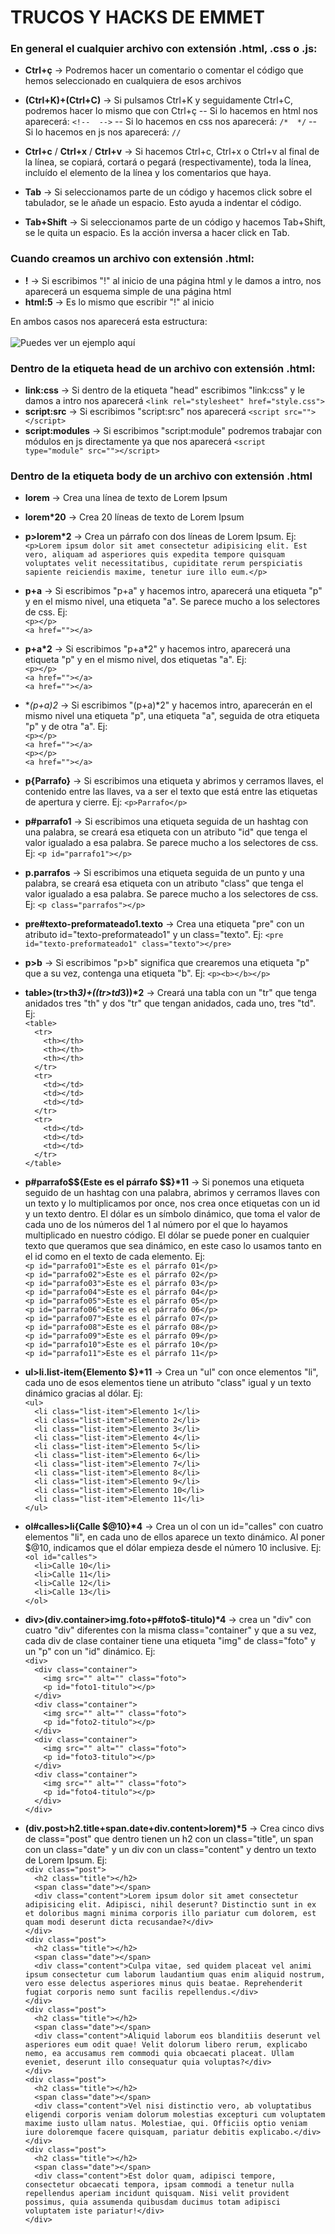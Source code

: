 # TRUCOS Y HACKS DE EMMET
### En general el cualquier archivo con extensión .html, .css o .js:
- **Ctrl+ç** -> Podremos hacer un comentario o comentar el código que hemos seleccionado en cualquiera de esos archivos
- **(Ctrl+K)+(Ctrl+C)** -> Si pulsamos Ctrl+K y seguidamente Ctrl+C, podremos hacer lo mismo que con Ctrl+ç
  -- Si lo hacemos en html nos aparecerá: ``<!--  -->``
  -- Si lo hacemos en css nos aparecerá: ``/*  */``
  -- Si lo hacemos en js nos aparecerá: ``//``

- **Ctrl+c** / **Ctrl+x** / **Ctrl+v** -> Si hacemos Ctrl+c, Ctrl+x o Ctrl+v al final de la línea, se copiará, cortará o pegará (respectivamente), toda la línea, incluído el elemento de la línea y los comentarios que haya.

- **Tab** -> Si seleccionamos parte de un código y hacemos click sobre el tabulador, se le añade un espacio. Esto ayuda a indentar el código.
- **Tab+Shift** -> Si seleccionamos parte de un código y hacemos Tab+Shift, se le quita un espacio. Es la acción inversa a hacer click en Tab.

### Cuando creamos un archivo con extensión .html:
- **!** -> Si escribimos "!" al inicio de una página html y le damos a intro, nos aparecerá un esquema simple de una página html
- **html:5** -> Es lo mismo que escribir "!" al inicio <br>

En ambos casos nos aparecerá esta estructura: <br><br>
![Puedes ver un ejemplo aquí](https://github.com/CrisCorreaS/trucos-vscode/blob/main/Emmet/Videos/html.gif)

### Dentro de la etiqueta head de un archivo con extensión .html:
- **link:css** -> Si dentro de la etiqueta "head" escribimos "link:css" y le damos a intro nos aparecerá ``<link rel="stylesheet" href="style.css">``
- **script:src** -> Si escribimos "script:src" nos aparecerá ``<script src=""></script>``
- **script:modules** -> Si escribimos "script:module" podremos trabajar con módulos en js directamente ya que nos aparecerá ``<script type="module" src=""></script>``

### Dentro de la etiqueta body de un archivo con extensión .html
- **lorem** -> Crea una línea de texto de Lorem Ipsum
- **lorem*20** -> Crea 20 líneas de texto de Lorem Ipsum

- **p>lorem*2** -> Crea un párrafo con dos líneas de Lorem Ipsum. Ej: <br>
``<p>Lorem ipsum dolor sit amet consectetur adipisicing elit. Est vero, aliquam ad asperiores quis expedita tempore quisquam voluptates velit necessitatibus, cupiditate rerum perspiciatis sapiente reiciendis maxime, tenetur iure illo eum.</p>``

- **p+a** -> Si escribimos "p+a" y hacemos intro, aparecerá una etiqueta "p" y en el mismo nivel, una etiqueta "a". Se parece mucho a los selectores de css. Ej: <br>
``<p></p>`` <br>
``<a href=""></a>``

- **p+a*2** -> Si escribimos "p+a*2" y hacemos intro, aparecerá una etiqueta "p" y en el mismo nivel, dos etiquetas "a". Ej: <br>
``<p></p>`` <br>
``<a href=""></a>`` <br>
``<a href=""></a>``

- **(p+a)*2** -> Si escribimos "(p+a)*2" y hacemos intro, aparecerán en el mismo nivel una etiqueta "p", una etiqueta "a", seguida de otra etiqueta "p" y de otra "a". Ej: <br>
``<p></p>`` <br>
``<a href=""></a>`` <br>
``<p></p>`` <br>
``<a href=""></a>``

- **p{Parrafo}** -> Si escribimos una etiqueta y abrimos y cerramos llaves, el contenido entre las llaves, va a ser el texto que está entre las etiquetas de apertura y cierre. Ej:
``<p>Parrafo</p>``

- **p#parrafo1** -> Si escribimos una etiqueta seguida de un hashtag con una palabra, se creará esa etiqueta con un atributo "id" que tenga el valor igualado a esa palabra. Se parece mucho a los selectores de css. Ej:
``<p id="parrafo1"></p>``

- **p.parrafos** -> Si escribimos una etiqueta seguida de un punto y una palabra, se creará esa etiqueta con un atributo "class" que tenga el valor igualado a esa palabra. Se parece mucho a los selectores de css. Ej:
``<p class="parrafos"></p>``

- **pre#texto-preformateado1.texto** -> Crea una etiqueta "pre" con un atributo id="texto-preformateado1" y un class="texto". Ej:
``<pre id="texto-preformateado1" class="texto"></pre>``

- **p>b** -> Si escribimos "p>b" significa que crearemos una etiqueta "p" que a su vez, contenga una etiqueta "b". Ej:
``<p><b></b></p>``

- <b>table>(tr>th*3)+((tr>td*3))*2</b> -> Creará una tabla con un "tr" que tenga anidados tres "th" y dos "tr" que tengan anidados, cada uno, tres "td". Ej: <br>
``<table>`` <br>
    ``  <tr>`` <br>
      ``    <th></th>`` <br>
      ``    <th></th>`` <br>
      ``    <th></th>`` <br>
    ``  </tr>`` <br>
    ``  <tr>`` <br>
      ``    <td></td>`` <br>
      ``    <td></td>`` <br>
      ``    <td></td>`` <br>
    ``  </tr>`` <br>
    ``  <tr>`` <br>
      ``    <td></td>`` <br>
      ``    <td></td>`` <br>
      ``    <td></td>`` <br>
    ``  </tr>`` <br>
  ``</table>``
  
- <b>p#parrafo$${Este es el párrafo $$}*11</b> -> Si ponemos una etiqueta seguido de un hashtag con una palabra, abrimos y cerramos llaves con un texto y lo multiplicamos por once, nos crea once etiquetas con un id y un texto dentro. El dólar es un símbolo dinámico, que toma el valor de cada uno de los números del 1 al número por el que lo hayamos multiplicado en nuestro código. El dólar se puede poner en cualquier texto que queramos que sea dinámico, en este caso lo usamos tanto en el id como en el texto de cada elemento. Ej: <br>
``<p id="parrafo01">Este es el párrafo 01</p>`` <br>
``<p id="parrafo02">Este es el párrafo 02</p>`` <br>
``<p id="parrafo03">Este es el párrafo 03</p>`` <br>
``<p id="parrafo04">Este es el párrafo 04</p>`` <br>
``<p id="parrafo05">Este es el párrafo 05</p>`` <br>
``<p id="parrafo06">Este es el párrafo 06</p>`` <br>
``<p id="parrafo07">Este es el párrafo 07</p>`` <br>
``<p id="parrafo08">Este es el párrafo 08</p>`` <br>
``<p id="parrafo09">Este es el párrafo 09</p>`` <br>
``<p id="parrafo10">Este es el párrafo 10</p>`` <br>
``<p id="parrafo11">Este es el párrafo 11</p>``

- <b>ul>li.list-item{Elemento $}*11</b> -> Crea un "ul" con once elementos "li", cada uno de esos elementos tiene un atributo "class" igual y un texto dinámico gracias al dólar. Ej: <br>
``<ul>`` <br>
``  <li class="list-item">Elemento 1</li>`` <br>
``  <li class="list-item">Elemento 2</li>`` <br>
``  <li class="list-item">Elemento 3</li>`` <br>
``  <li class="list-item">Elemento 4</li>`` <br>
``  <li class="list-item">Elemento 5</li>`` <br>
``  <li class="list-item">Elemento 6</li>`` <br>
``  <li class="list-item">Elemento 7</li>`` <br>
``  <li class="list-item">Elemento 8</li>`` <br>
``  <li class="list-item">Elemento 9</li>`` <br>
``  <li class="list-item">Elemento 10</li>`` <br>
``  <li class="list-item">Elemento 11</li>`` <br>
  ``</ul>``

- <b>ol#calles&gt;li{Calle $@10}*4</b> -> Crea un ol con un id="calles" con cuatro elementos "li", en cada uno de ellos aparece un texto dinámico. Al poner $@10, indicamos que el dólar empieza desde el número 10 inclusive. Ej: <br>
``<ol id="calles">`` <br>
``  <li>Calle 10</li>`` <br>
``  <li>Calle 11</li>`` <br>
``  <li>Calle 12</li>`` <br>
``  <li>Calle 13</li>`` <br>
``</ol>``

- <b>div>(div.container>img.foto+p#foto$-titulo)*4</b> -> crea un "div" con cuatro "div" diferentes con la misma class="container" y que a su vez, cada div de clase container tiene una etiqueta "img" de class="foto" y un "p" con un "id" dinámico. Ej: <br>
``<div>`` <br>
``  <div class="container">`` <br>
``    <img src="" alt="" class="foto">`` <br>
``    <p id="foto1-titulo"></p>`` <br>
``  </div>`` <br>
``  <div class="container">`` <br>
``    <img src="" alt="" class="foto">`` <br>
``    <p id="foto2-titulo"></p>`` <br>
``  </div>`` <br>
``  <div class="container">`` <br>
``    <img src="" alt="" class="foto">`` <br>
``    <p id="foto3-titulo"></p>`` <br>
``  </div>`` <br>
``  <div class="container">`` <br>
``    <img src="" alt="" class="foto">`` <br>
``    <p id="foto4-titulo"></p>`` <br>
``  </div>`` <br>
``</div>``

- <b>(div.post>h2.title+span.date+div.content>lorem)*5</b> -> Crea cinco divs de class="post" que dentro tienen un h2 con un class="title", un span con un class="date" y un div con un class="content" y dentro un texto de Lorem Ipsum. Ej: <br>
``<div class="post">`` <br>
``  <h2 class="title"></h2>`` <br>
``  <span class="date"></span>`` <br>
``  <div class="content">Lorem ipsum dolor sit amet consectetur adipisicing elit. Adipisci, nihil deserunt? Distinctio sunt in ex et doloribus magni minima corporis illo pariatur cum dolorem, est quam modi deserunt dicta recusandae?</div>`` <br>
``</div>`` <br>
``<div class="post">`` <br>
``  <h2 class="title"></h2>`` <br>
``  <span class="date"></span>`` <br>
``  <div class="content">Culpa vitae, sed quidem placeat vel animi ipsum consectetur cum laborum laudantium quas enim aliquid nostrum, vero esse delectus asperiores minus quis beatae. Reprehenderit fugiat corporis nemo sunt facilis repellendus.</div>`` <br>
``</div>`` <br>
``<div class="post">`` <br>
``  <h2 class="title"></h2>`` <br>
``  <span class="date"></span>`` <br>
``  <div class="content">Aliquid laborum eos blanditiis deserunt vel asperiores eum odit quae! Velit dolorum libero rerum, explicabo nemo, ea accusamus rem commodi quia obcaecati placeat. Ullam eveniet, deserunt illo consequatur quia voluptas?</div>`` <br>
``</div>`` <br>
``<div class="post">`` <br>
``  <h2 class="title"></h2>`` <br>
``  <span class="date"></span>`` <br>
``  <div class="content">Vel nisi distinctio vero, ab voluptatibus eligendi corporis veniam dolorum molestias excepturi cum voluptatem maxime iusto ullam natus. Molestiae, qui. Officiis optio veniam iure doloremque facere quisquam, pariatur debitis explicabo.</div>`` <br>
``</div>`` <br>
``<div class="post">`` <br>
``  <h2 class="title"></h2>`` <br>
``  <span class="date"></span>`` <br>
``  <div class="content">Est dolor quam, adipisci tempore, consectetur obcaecati tempora, ipsam commodi a tenetur nulla repellendus aperiam incidunt quisquam. Nisi velit provident possimus, quia assumenda quibusdam ducimus totam adipisci voluptatem iste pariatur!</div>`` <br>
``</div>``

